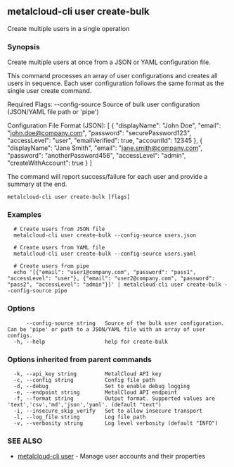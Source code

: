 ## metalcloud-cli user create-bulk

Create multiple users in a single operation

### Synopsis

Create multiple users at once from a JSON or YAML configuration file.

This command processes an array of user configurations and creates all users in sequence.
Each user configuration follows the same format as the single user create command.

Required Flags:
  --config-source         Source of bulk user configuration (JSON/YAML file path or 'pipe')

Configuration File Format (JSON):
  [
    {
      "displayName": "John Doe", 
      "email": "john.doe@company.com",
      "password": "securePassword123",
      "accessLevel": "user",
      "emailVerified": true,
      "accountId": 12345
    },
    {
      "displayName": "Jane Smith",
      "email": "jane.smith@company.com", 
      "password": "anotherPassword456",
      "accessLevel": "admin",
      "createWithAccount": true
    }
  ]

The command will report success/failure for each user and provide a summary at the end.

```
metalcloud-cli user create-bulk [flags]
```

### Examples

```
  # Create users from JSON file
  metalcloud-cli user create-bulk --config-source users.json
  
  # Create users from YAML file  
  metalcloud-cli user create-bulk --config-source users.yaml
  
  # Create users from pipe
  echo '[{"email": "user1@company.com", "password": "pass1", "accessLevel": "user"}, {"email": "user2@company.com", "password": "pass2", "accessLevel": "admin"}]' | metalcloud-cli user create-bulk --config-source pipe
```

### Options

```
      --config-source string   Source of the bulk user configuration. Can be 'pipe' or path to a JSON/YAML file with an array of user configs.
  -h, --help                   help for create-bulk
```

### Options inherited from parent commands

```
  -k, --api_key string         MetalCloud API key
  -c, --config string          Config file path
  -d, --debug                  Set to enable debug logging
  -e, --endpoint string        MetalCloud API endpoint
  -f, --format string          Output format. Supported values are 'text','csv','md','json','yaml'. (default "text")
  -i, --insecure_skip_verify   Set to allow insecure transport
  -l, --log_file string        Log file path
  -v, --verbosity string       Log level verbosity (default "INFO")
```

### SEE ALSO

* [metalcloud-cli user](metalcloud-cli_user.md)	 - Manage user accounts and their properties

